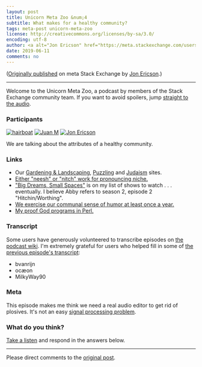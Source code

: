 ```yaml
---
layout: post
title: Unicorn Meta Zoo &num;4
subtitle: What makes for a healthy community?
tags: meta-post unicorn-meta-zoo
license: http://creativecommons.org/licenses/by-sa/3.0/
encoding: utf-8
author: <a alt="Jon Ericson" href="https://meta.stackexchange.com/users/1438/jon-ericson">Jon Ericson</a>
date: 2019-06-11
comments: no
---
```


([Originally published](https://meta.stackexchange.com/q/329374/1438) on meta Stack Exchange by <a alt="Jon Ericson" href="https://meta.stackexchange.com/users/1438/jon-ericson">Jon Ericson</a>.)

---

Welcome to the Unicorn Meta Zoo, a podcast by members of the Stack
Exchange community team. If you want to avoid spoilers, jump
[straight to the audio][1].

### Participants 

[![hairboat](https://stackexchange.com/users/flair/463168.png)](https://stackexchange.com/users/463168)
[![Juan M](https://stackexchange.com/users/flair/6254215.png)](https://stackexchange.com/users/6254215)
[![Jon Ericson](https://stackexchange.com/users/flair/1083.png)](https://stackexchange.com/users/1083)

We are talking about the attributes of a healthy community.

### Links

* Our [Gardening & Landscaping](https://gardening.stackexchange.com/),
  [Puzzling](https://puzzling.stackexchange.com/) and [Judaism](https://judaism.stackexchange.com/) sites.
* [Either "neesh" or "nitch" work for pronouncing niche.](https://english.stackexchange.com/questions/1451/neesh-or-nitch)
* ["Big Dreams, Small Spaces"](https://www.netflix.com/title/80232852)
  is on my list of shows to watch . . . eventually. I believe Abby
  refers to season 2, episode 2 "Hitchin/Worthing".
* [We exercise our communal sense of humor at least once a year.](https://stackoverflow.blog/2014/12/15/winter-bash-2014/)
* [My proof God programs in Perl.](https://judaism.stackexchange.com/questions/55823/ptij-perl-programming-in-the-torah/55826#55826)

### Transcript

Some users have generously volunteered to transcribe episodes on
[the podcast wiki](https://github.com/unicorn-meta-zoo/unicorn-meta-zoo.github.io/wiki). I'm
extremely grateful for users who helped fill in some of
[the previous episode's transcript](https://github.com/unicorn-meta-zoo/unicorn-meta-zoo.github.io/wiki/How-do-we-grade-questions%3F-%5BTranscript%5D):

* bvanrijn
* ocæon
* MilkyWay90

### Meta

This episode makes me think we need a real audio editor to get rid of
plosives. It's not an easy
[signal processing problem](https://dsp.stackexchange.com/questions/2993/human-speech-noise-filter).

### What do you think?

[Take a listen][1] and respond in the answers below.


  [1]: https://dts.podtrac.com/redirect.mp3/unicorn-meta-zoo.github.io/episodes/healthy-communities.mp3


---

Please direct comments to the [original post](https://meta.stackexchange.com/q/329374/1438).

